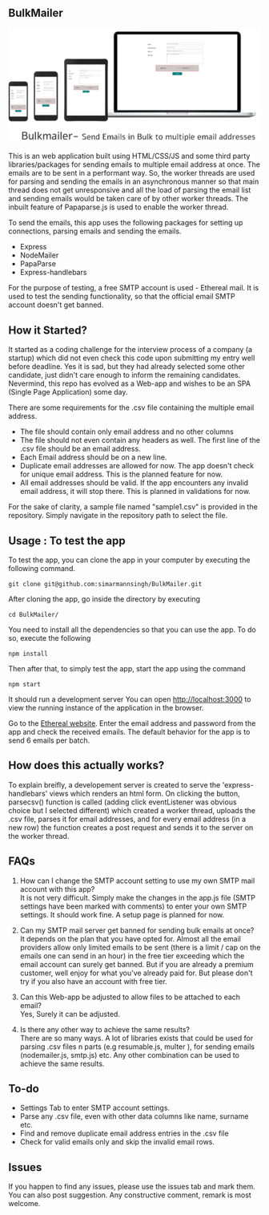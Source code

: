 ## BulkMailer

![Web-app Preview](./BulkMailer.png)

This is an web application built using HTML/CSS/JS and some third party libraries/packages for sending emails to multiple email address at once. The emails are to be sent in a performant way. So, the worker threads are used for parsing and sending the emails in an asynchronous manner so that main thread does not get unresponsive and all the load of parsing the email list and sending emails would be taken care of by other worker threads. The inbuilt feature of Papaparse.js is used to enable the worker thread.

To send the emails, this app uses the following packages for setting up connections, parsing emails and sending the emails.
- Express
- NodeMailer
- PapaParse
- Express-handlebars

For the purpose of testing, a free SMTP account is used - Ethereal mail. It is used to test the sending functionality, so that the official email SMTP account doesn't get banned.

## How it Started?

It started as a coding challenge for the interview process of a company (a startup) which did not even check this code upon submitting my entry well before deadline. Yes it is sad, but they had already selected some other candidate, just didn't care enough to inform the remaining candidates. Nevermind, this repo has evolved as a Web-app and wishes to be an SPA (Single Page Application) some day.

There are some requirements for the .csv file containing the multiple email address. 
- The file should contain only email address and no other columns
- The file should not even contain any headers as well. The first line of the .csv file should be an email address.
- Each Email address should be on a new line.
- Duplicate email addresses are allowed for now. The app doesn't check for unique email address. This is the planned feature for now.
- All email addresses should be valid. If the app encounters any invalid email address, it will stop there. This is planned in validations for now.

For the sake of clarity, a sample file named "sample1.csv" is provided in the repository. Simply navigate in the repository path to select the file.


## Usage : To test the app

To test the app, you can clone the app in your computer by executing the following command.

    git clone git@github.com:simarmannsingh/BulkMailer.git


After cloning the app, go inside the directory by executing

    cd BulkMailer/

You need to install all the dependencies so that you can use the app. To do so, execute the following

    npm install

Then after that, to simply test the app, start the app using the command

    npm start

It should run a development server
You can open [http://localhost:3000](http://localhost:3000) to view the running instance of the application in the browser.

Go to the [Ethereal website](https://ethereal.email/login). Enter the email address and password from the app and check the received emails. The default behavior for the app is to send 6 emails per batch.

## How does this actually works?
To explain breifly, a developement server is created to serve the 'express-handlebars' views which renders an html form. On clicking the button, parsecsv() function is called (adding click eventListener was obvious choice but I selected different) which created a worker thread, uploads the .csv file, parses it for email addresses, and for every email address (in a new row) the function creates a post request and sends it to the server on the worker thread. 

## FAQs

1. How can I change the SMTP account setting to use my own SMTP mail account with this app?  
It is not very difficult. Simply make the changes in the app.js file (SMTP settings have been marked with comments) to enter your own SMTP settings. It should work fine. A setup page is planned for now.

2. Can my SMTP mail server get banned for sending bulk emails at once?  
It depends on the plan that you have opted for. Almost all the email providers allow only limited emails to be sent (there is a limit / cap on the emails one can send in an hour) in the free tier exceeding which the email account can surely get banned. But if you are already a premium customer, well enjoy for what you've already paid for. But please don't try if you also have an account with free tier.

3. Can this Web-app be adjusted to allow files to be attached to each email?  
Yes, Surely it can be adjusted. 

4. Is there any other way to achieve the same results?  
There are so many ways. A lot of libraries exists that could be used for parsing .csv files n parts (e.g resumable.js, multer ), for sending emails (nodemailer.js, smtp.js) etc. Any other combination can be used to achieve the same results.

## To-do
- Settings Tab to enter SMTP account settings.
- Parse any .csv file, even with other data columns like name, surname etc.
- Find and remove duplicate email address entries in the .csv file
- Check for valid emails only and skip the invalid email rows.

## Issues
If you happen to find any issues, please use the issues tab and mark them. You can also post suggestion. Any constructive comment, remark is most welcome.